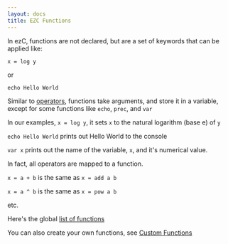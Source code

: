 ```yaml
---
layout: docs
title: EZC Functions
---
```


In ezC, functions are not declared, but are a set of keywords that can be applied like:

``x = log y``

or

``echo Hello World``


Similar to [operators]({{site.ezc_docs}}/operators/), functions take arguments, and store it in a variable, except for some functions like `echo`, `prec`, and `var`

In our examples, `x = log y`, it sets `x` to the natural logarithm (base e) of `y`

`echo Hello World` prints out Hello World to the console

`var x` prints out the name of the variable, `x`, and it's numerical value.

In fact, all operators are mapped to a function.

`x = a + b` is the same as `x = add a b`

`x = a ^ b` is the same as `x = pow a b`

etc.

Here's the global [list of functions](all/)

You can also create your own functions, see [Custom Functions](custom/)